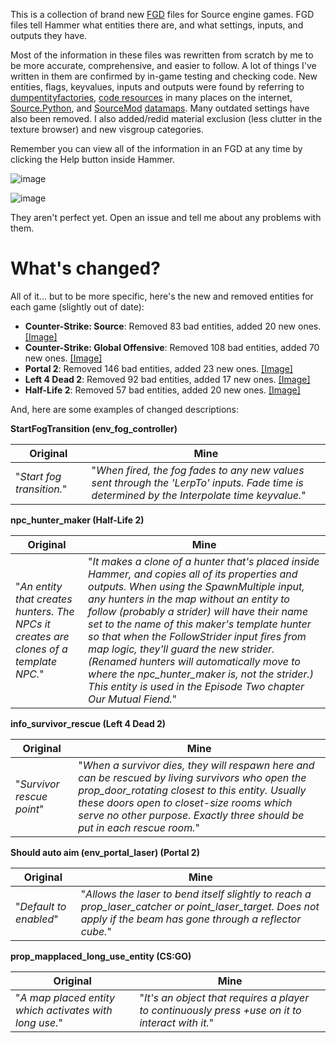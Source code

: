 This is a collection of brand new [FGD](https://developer.valvesoftware.com/wiki/FGD) files for Source engine games. FGD files tell Hammer what entities there are, and what settings, inputs, and outputs they have.

Most of the information in these files was rewritten from scratch by me to be more accurate, comprehensive, and easier to follow. A lot of things I've written in them are confirmed by in-game testing and checking code. New entities, flags, keyvalues, inputs and outputs were found by referring to [dumpentityfactories](https://developer.valvesoftware.com/wiki/Dumpentityfactories), [code resources](https://github.com/ValveSoftware/source-sdk-2013/) in many places on the internet, [Source.Python](http://wiki.sourcepython.com/), and [SourceMod](https://www.sourcemod.net/about.php) [datamaps](https://drive.google.com/drive/folders/12x4noWQ3YFAyv-TDUPzOyh8cq1z1yOYU?usp=sharing). Many outdated settings have also been removed. I also added/redid material exclusion (less clutter in the texture browser) and new visgroup categories.

Remember you can view all of the information in an FGD at any time by clicking the Help button inside Hammer.

![image](https://user-images.githubusercontent.com/39359267/120943117-9474cd00-c6f2-11eb-81eb-7c82ee4adb80.png)

![image](https://user-images.githubusercontent.com/39359267/120943126-a48cac80-c6f2-11eb-85bd-13a209c362a7.png)

They aren't perfect yet. Open an issue and tell me about any problems with them.


# What's changed?
All of it... but to be more specific, here's the new and removed entities for each game (slightly out of date):

* **Counter-Strike: Source**: Removed 83 bad entities, added 20 new ones. [[Image]](https://user-images.githubusercontent.com/39359267/121004992-f0703d80-c754-11eb-8d35-1a8532c4dfc4.png)
* **Counter-Strike: Global Offensive**: Removed 108 bad entities, added 70 new ones. [[Image]](https://user-images.githubusercontent.com/39359267/121006492-92445a00-c756-11eb-9bbc-354011960686.png)
* **Portal 2**: Removed 146 bad entities, added 23 new ones. [[Image]](https://user-images.githubusercontent.com/39359267/121007390-9b81f680-c757-11eb-9ef4-5a202b30f736.png)
* **Left 4 Dead 2**: Removed 92 bad entities, added 17 new ones. [[Image]](https://user-images.githubusercontent.com/39359267/121008617-cd478d00-c758-11eb-9a11-1f14aa389d9e.png)
* **Half-Life 2**: Removed 57 bad entities, added 20 new ones. [[Image]](https://user-images.githubusercontent.com/39359267/121017347-cd4c8a80-c762-11eb-952d-b399ad4b3777.png)

And, here are some examples of changed descriptions:

**StartFogTransition (env_fog_controller)**

Original|Mine
--|--
"*Start fog transition.*" | "*When fired, the fog fades to any new values sent through the 'LerpTo' inputs. Fade time is determined by the Interpolate time keyvalue.*"

**npc_hunter_maker (Half-Life 2)**

Original|Mine
--|--
"*An entity that creates hunters. The NPCs it creates are clones of a template NPC.*" | "*It makes a clone of a hunter that's placed inside Hammer, and copies all of its properties and outputs. When using the SpawnMultiple input, any hunters in the map without an entity to follow (probably a strider) will have their name set to the name of this maker's template hunter so that when the FollowStrider input fires from map logic, they'll guard the new strider. (Renamed hunters will automatically move to where the npc_hunter_maker is, not the strider.) This entity is used in the Episode Two chapter Our Mutual Fiend.*"

**info_survivor_rescue (Left 4 Dead 2)**

Original|Mine
--|--
"*Survivor rescue point*" | "*When a survivor dies, they will respawn here and can be rescued by living survivors who open the prop_door_rotating closest to this entity. Usually these doors open to closet-size rooms which serve no other purpose. Exactly three should be put in each rescue room.*"

**Should auto aim (env_portal_laser) (Portal 2)**

Original|Mine
--|--
"*Default to enabled*" | "*Allows the laser to bend itself slightly to reach a prop_laser_catcher or point_laser_target. Does not apply if the beam has gone through a reflector cube.*"

**prop_mapplaced_long_use_entity (CS:GO)**

Original|Mine
--|--
"*A map placed entity which activates with long use.*" | "*It's an object that requires a player to continuously press +use on it to interact with it.*"
